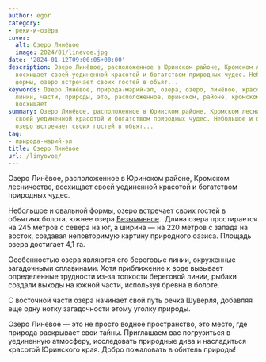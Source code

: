 ```yaml
---
author: egor
category:
- реки-и-озёра
cover:
  alt: Озеро Линёвое
  image: 2024/01/linevoe.jpg
date: '2024-01-12T09:00:05+00:00'
description: Озеро Линёвое, расположенное в Юринском районе, Кромском лесничестве,
  восхищает своей уединенной красотой и богатством природных чудес. Небольшое и овальной
  формы, озеро встречает своих гостей в объят...
keywords: Озеро Линёвое, природа-марий-эл, озера, озеро, линёвое, красотой, метров,
  линии, части, природы, это, расположенное, юринском, районе, кромском, лесничестве,
  восхищает
summary: Озеро Линёвое, расположенное в Юринском районе, Кромском лесничестве, восхищает
  своей уединенной красотой и богатством природных чудес. Небольшое и овальной формы,
  озеро встречает своих гостей в объят...
tag:
- природа-марий-эл
title: Озеро Линёвое
url: /linyovoe/
---
```


Озеро Линёвое, расположенное в Юринском районе, Кромском лесничестве, восхищает своей уединенной красотой и богатством природных чудес.

Небольшое и овальной формы, озеро встречает своих гостей в объятиях болота, южнее озера [Безымянное](/ozero-bezymyannoe/).  Длина озера простирается на 245 метров с севера на юг, а ширина — на 220 метров с запада на восток, создавая неповторимую картину природного оазиса. Площадь озера достигает 4,1 га.

Особенностью озера являются его береговые линии, окруженные загадочными сплавинами. Хотя приближение к воде вызывает определенные трудности из-за топкости береговой линии, рыбаки создали выходы на южной части, используя бревна в болоте.

С восточной части озера начинает свой путь речка Шуверля, добавляя еще одну нотку загадочности этому уголку природы.

Озеро Линёвое — это не просто водное пространство, это место, где природа раскрывает свои тайны. Приглашаем вас погрузиться в уединенную атмосферу, исследовать природные дива и насладиться красотой Юринского края. Добро пожаловать в обитель природы!